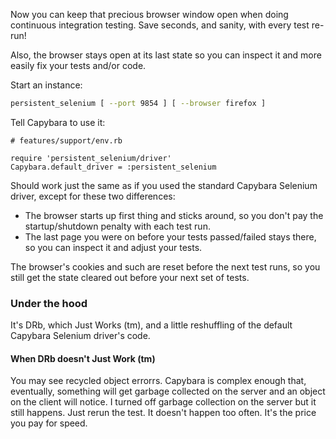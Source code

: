 Now you can keep that precious browser window open when doing continuous integration testing.
Save seconds, and sanity, with every test re-run!

Also, the browser stays open at its last state so you can inspect it and more easily
fix your tests and/or code.

Start an instance:

``` bash
persistent_selenium [ --port 9854 ] [ --browser firefox ]
```

Tell Capybara to use it:

```
# features/support/env.rb

require 'persistent_selenium/driver'
Capybara.default_driver = :persistent_selenium
```

Should work just the same as if you used the standard Capybara Selenium driver, except for
these two differences:

* The browser starts up first thing and sticks around, so you don't pay the startup/shutdown
  penalty with each test run.
* The last page you were on before your tests passed/failed stays there, so you can inspect it
  and adjust your tests.

The browser's cookies and such are reset before the next test runs, so you still get the state
cleared out before your next set of tests.

### Under the hood

It's DRb, which Just Works (tm), and a little reshuffling of the default Capybara Selenium driver's code.

#### When DRb doesn't Just Work (tm)

You may see recycled object errorrs. Capybara is complex enough that, eventually, something
will get garbage collected on the server and an object on the client will notice.
I turned off garbage collection on the server but it still happens.
Just rerun the test. It doesn't happen too often. It's the price you pay for speed.


